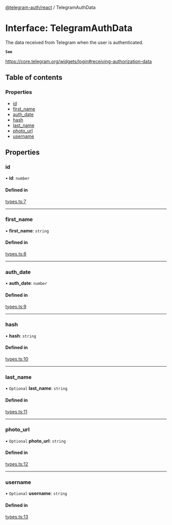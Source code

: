 [@telegram-auth/react](../README.md) / TelegramAuthData

# Interface: TelegramAuthData

The data received from Telegram when the user is authenticated.

**`See`**

https://core.telegram.org/widgets/login#receiving-authorization-data

## Table of contents

### Properties

- [id](TelegramAuthData.md#id)
- [first\_name](TelegramAuthData.md#first_name)
- [auth\_date](TelegramAuthData.md#auth_date)
- [hash](TelegramAuthData.md#hash)
- [last\_name](TelegramAuthData.md#last_name)
- [photo\_url](TelegramAuthData.md#photo_url)
- [username](TelegramAuthData.md#username)

## Properties

### id

• **id**: `number`

#### Defined in

[types.ts:7](https://github.com/manzoorwanijk/telegram-auth/blob/e5e86d3/packages/react/src/types.ts#L7)

___

### first\_name

• **first\_name**: `string`

#### Defined in

[types.ts:8](https://github.com/manzoorwanijk/telegram-auth/blob/e5e86d3/packages/react/src/types.ts#L8)

___

### auth\_date

• **auth\_date**: `number`

#### Defined in

[types.ts:9](https://github.com/manzoorwanijk/telegram-auth/blob/e5e86d3/packages/react/src/types.ts#L9)

___

### hash

• **hash**: `string`

#### Defined in

[types.ts:10](https://github.com/manzoorwanijk/telegram-auth/blob/e5e86d3/packages/react/src/types.ts#L10)

___

### last\_name

• `Optional` **last\_name**: `string`

#### Defined in

[types.ts:11](https://github.com/manzoorwanijk/telegram-auth/blob/e5e86d3/packages/react/src/types.ts#L11)

___

### photo\_url

• `Optional` **photo\_url**: `string`

#### Defined in

[types.ts:12](https://github.com/manzoorwanijk/telegram-auth/blob/e5e86d3/packages/react/src/types.ts#L12)

___

### username

• `Optional` **username**: `string`

#### Defined in

[types.ts:13](https://github.com/manzoorwanijk/telegram-auth/blob/e5e86d3/packages/react/src/types.ts#L13)
